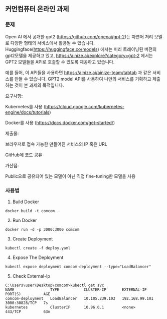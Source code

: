 ## 커먼컴퓨터 온라인 과제 

### 문제
Open AI 에서 공개한 gpt2 (https://github.com/openai/gpt-2)는 자연어 처리 모델로 다양한 형태의 서비스에서 활용될 수 있습니다. Huggingface(https://huggingface.co/models) 에서는 미리 트레이닝된 버전의 gpt2모델을 제공하고 있고, https://ainize.ai/explore?category=gpt-2 에서는 GPT2 모델들을 API로 호출할 수 있도록 제공하고 있습니다.

예를 들어, 이 API들을 사용하면 https://ainize.ai/ainize-team/tabtab 과 같은 서비스를 만들 수 있습니다. GPT2 model API를 사용하여 나만의 서비스를 기획하고 제출하는 것이 본 과제의 목적입니다.


요구사항:

Kubernetes를 사용 (https://cloud.google.com/kubernetes-engine/docs/tutorials) 

Docker를 사용 (https://docs.docker.com/get-started/) 

 

제출물:

브라우저로 접속 가능한 만들어진 서비스의 IP 혹은 URL

GitHub에 코드 공유

 

가산점:

Public으로 공유되어 있는 모델이 아닌 직접 fine-tuning한 모델을 사용

### 사용법
1. Build Docker
```shell
docker build -t comcom .
```

2. Run Docker
```shell
docker run -d -p 3000:3000 comcom
```

3. Create Deployment
```shell
kubectl create -f deploy.yaml
```

4. Expose The Deployment
```shell
kubectl expose deployment comcom-deployment --type="LoadBalancer"
```

5. Check External-Ip 
```shell
C:\Users\user\Desktop\comcom>kubectl get svc
NAME                TYPE           CLUSTER-IP       EXTERNAL-IP      PORT(S)          AGE
comcom-deployment   LoadBalancer   10.105.239.103   192.168.99.101   3000:30828/TCP   7s
kubernetes          ClusterIP      10.96.0.1        <none>           443/TCP          63m
```